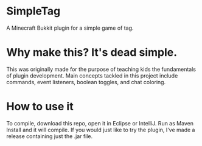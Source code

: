 # SimpleTag
A Minecraft Bukkit plugin for a simple game of tag.

# Why make this? It's dead simple.
This was originally made for the purpose of teaching kids the fundamentals of plugin development. Main concepts tackled in this project include commands,
event listeners, boolean toggles, and chat coloring. 

# How to use it
To compile, download this repo, open it in Eclipse or IntelliJ. Run as Maven Install and it will compile. If you would just like to try the plugin, I've made a release containing just the .jar file.
